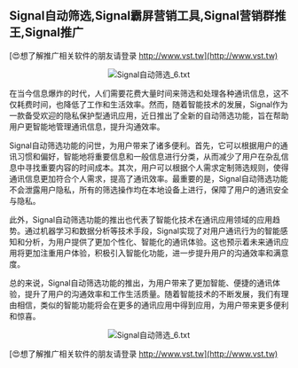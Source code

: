 ## **Signal自动筛选,Signal霸屏营销工具,Signal营销群推王,Signal推广**

[😍想了解推广相关软件的朋友请登录 http://www.vst.tw](http://www.vst.tw)

 <center><img src="https://vst.tw/MP4/tuiguang/png/5.png" alt="Signal自动筛选_6.txt"></center>

在当今信息爆炸的时代，人们需要花费大量时间来筛选和处理各种通讯信息，这不仅耗费时间，也降低了工作和生活效率。然而，随着智能技术的发展，Signal作为一款备受欢迎的隐私保护型通讯应用，近日推出了全新的自动筛选功能，旨在帮助用户更智能地管理通讯信息，提升沟通效率。

Signal自动筛选功能的问世，为用户带来了诸多便利。首先，它可以根据用户的通讯习惯和偏好，智能地将重要信息和一般信息进行分类，从而减少了用户在杂乱信息中寻找重要内容的时间成本。其次，用户可以根据个人需求定制筛选规则，使得通讯信息更加符合个人需求，提高了通讯效率。最重要的是，Signal自动筛选功能不会泄露用户隐私，所有的筛选操作均在本地设备上进行，保障了用户的通讯安全与隐私。

此外，Signal自动筛选功能的推出也代表了智能化技术在通讯应用领域的应用趋势。通过机器学习和数据分析等技术手段，Signal实现了对用户通讯行为的智能感知和分析，为用户提供了更加个性化、智能化的通讯体验。这也预示着未来通讯应用将更加注重用户体验，积极引入智能化功能，进一步提升用户的沟通效率和满意度。

总的来说，Signal自动筛选功能的推出，为用户带来了更加智能、便捷的通讯体验，提升了用户的沟通效率和工作生活质量。随着智能技术的不断发展，我们有理由相信，类似的智能功能将会在更多的通讯应用中得到应用，为用户带来更多便利和惊喜。

 <center><img src="https://vst.tw/MP4/tuiguang/png/0.png" alt="Signal自动筛选_6.txt"></center>

[😍想了解推广相关软件的朋友请登录 http://www.vst.tw](http://www.vst.tw)



